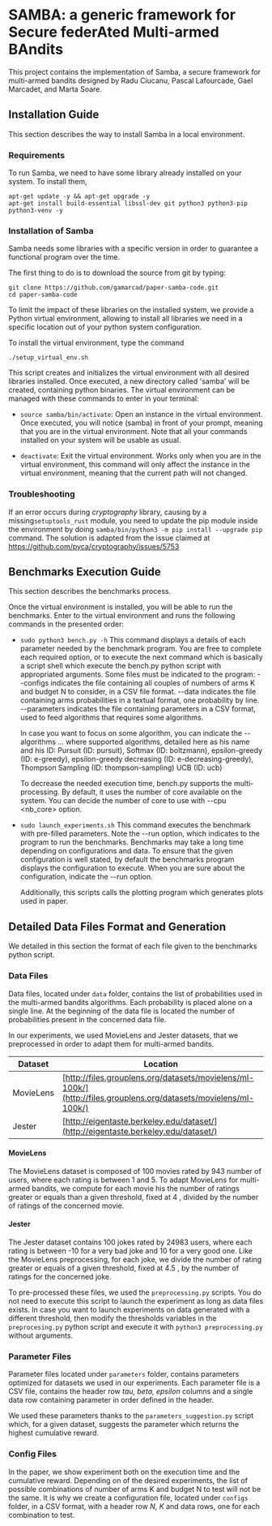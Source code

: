 # SAMBA: a generic framework for Secure federAted Multi-armed BAndits
This project contains the implementation of Samba, a secure framework for multi-armed bandits designed by
Radu Ciucanu, Pascal Lafourcade, Gael Marcadet, and Marta Soare.

## Installation Guide
This section describes the way to install Samba in a local environment.

### Requirements
To run Samba, we need to have some library already installed on your system.
To install them, 
```shell
apt-get update -y && apt-get upgrade -y
apt-get install build-essential libssl-dev git python3 python3-pip python3-venv -y
```

### Installation of Samba

Samba needs some libraries with a specific version in order to guarantee
a functional program over the time.

The first thing to do is to download the source from git by typing:
```shell
git clone https://github.com/gamarcad/paper-samba-code.git
cd paper-samba-code
```

To limit the impact of these libraries on the installed system, we provide a
Python virtual environment, allowing to install all libraries we need in a
specific location out of your python system configuration.

To install the virtual environment, type the command
```shell 
./setup_virtual_env.sh
```
This script creates and initializes the virtual environment with all desired libraries installed.
Once executed, a new directory called 'samba' will be created, containing python binaries.
The virtual environment can be managed with these commands to enter in your terminal:

- `source samba/bin/activate`: Open an instance in the virtual environment.
    Once executed, you will notice (samba) in front of your prompt, meaning that
    you are in the virtual environment. Note that all your commands installed on
    your system will be usable as usual.
    
- `deactivate`: Exit the virtual environment.
    Works only when you are in the virtual environment, this command will only affect
    the instance in the virtual environment, meaning that the current path will not changed.

### Troubleshooting
If an error occurs during *cryptography* library, causing by a missing`setuptools_rust` module,
you need to update the pip module inside the environment by doing `samba/bin/python3 -m pip install --upgrade pip` command.
The solution is adapted from the issue claimed at https://github.com/pyca/cryptography/issues/5753


## Benchmarks Execution Guide
This section describes the benchmarks process.

Once the virtual environment is installed, you will be able to run the benchmarks.
Enter to the virtual environment and runs the following commands in the presented order:

- `sudo python3 bench.py -h`
    This command displays a details of each parameter needed by the benchmark program.
    You are free to complete each required option, or to execute the next command which is basically
    a script shell which execute the bench.py python script with appropriated arguments. 
    Some files must be indicated to the program:
        --configs <filename> indicates the file containing all couples of numbers of arms K and budget N to consider,
        in a CSV file format.
        --data <filename> indicates the file containing arms probabilities in a textual format, one probability by line.
        --parameters <filename> indicates the file containing parameters in a CSV format, used to feed algorithms that
        requires some algorithms.

    In case you want to focus on some algorithm, you can indicate the --algorithms <IDalgo1> <IDalgo2> ...
    where supported algorithms, detailed here as his name and his ID:
        Pursuit (ID: pursuit),
        Softmax (ID: boltzmann),
        epsilon-greedy (ID: e-greedy),
        epsilon-greedy decreasing (ID: e-decreasing-greedy),
        Thompson Sampling (ID: thompson-sampling)
        UCB (ID: ucb)

    To decrease the needed execution time, bench.py supports the multi-processing.
    By default, it uses the number of core available on the system.
    You can decide the number of core to use with --cpu <nb_core> option.
    
- `sudo launch_experiments.sh`
    This command executes the benchmark with pre-filled parameters.
    Note the --run option, which indicates to the program to run the benchmarks.
    Benchmarks may take a long time depending on configurations and data.
    To ensure that the given configuration is well stated, by default the benchmarks program
    displays the configuration to execute.
    When you are sure about the configuration, indicate the --run option.

    Additionally, this scripts calls the plotting program which generates plots used in paper.


## Detailed Data Files Format and Generation
We detailed in this section the format of each file given to the benchmarks python script.

### Data Files 
Data files, located under `data` folder, contains the list of probabilities used in the multi-armed bandits algorithms.
Each probability is placed alone on a single line.
At the beginning of the data file is located the number of probabilities present in the
concerned data file.

In our experiments, we used MovieLens and Jester datasets, that we
preprocessed in order to adapt them for multi-armed bandits.

| Dataset | Location |
| --- | --- |
| MovieLens| [http://files.grouplens.org/datasets/movielens/ml-100k/](http://files.grouplens.org/datasets/movielens/ml-100k/)
| Jester | [http://eigentaste.berkeley.edu/dataset/](http://eigentaste.berkeley.edu/dataset/)

#### MovieLens
The MovieLens dataset is composed of 100 movies rated by 943 number of users, where each rating is between 1 and 5. To
adapt MovieLens for multi-armed bandits, we compute for each movie his the number of ratings greater or equals than a
given threshold, fixed at 4 , divided by the number of ratings of the concerned movie.

#### Jester
The Jester dataset contains 100 jokes rated by 24983 users, where each rating is between -10 for a very bad joke and 10 for
a very good one. Like the MovieLens preprocessing, for each joke, we divide the number of rating greater or equals of a
given threshold, fixed at 4.5 , by the number of ratings for the concerned joke.


To pre-processed these files, we used the `preprocessing.py` scripts.
You do not need to execute this script to launch the experiment as long as data files exists.
In case you want to launch experiments on data generated with a different threshold, then modify
the thresholds variables in the `preprocesing.py` python script and execute it with `python3 preprocessing.py` 
without arguments.


### Parameter Files
Parameter files located under `parameters` folder, contains parameters optimized for datasets we used in our experiments.
Each parameter file is a CSV file, contains the header row *tau, beta, epsilon* columns and a single data row containing
parameter in order defined in the header.

We used these parameters thanks to the `parameters_suggestion.py` script which, for a given dataset, 
suggests the parameter which returns the highest cumulative reward.


### Config Files
In the paper, we show experiment both on the execution time and the cumulative reward.
Depending on of the desired experiments, the list of possible combinations of number of arms K and budget N to test
will not be the same.
It is why we create a configuration file, located under `configs` folder, in a CSV format, with a header row *N, K* and data rows, one for each 
combination to test. 

